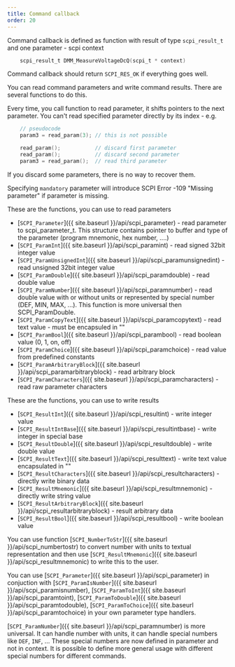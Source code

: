 ```yaml
---
title: Command callback
order: 20
---
```


Command callback is defined as function with result of type `scpi_result_t` and one parameter - scpi context

```c
	scpi_result_t DMM_MeasureVoltageDcQ(scpi_t * context)
```

Command callback should return `SCPI_RES_OK` if everything goes well.

You can read command parameters and write command results. There are several functions to do this.

Every time, you call function to read parameter, it shifts pointers to the next parameter. You can't read specified parameter directly by its index - e.g. 

```c
	// pseudocode
	param3 = read_param(3); // this is not possible

	read_param();           // discard first parameter
	read_param();           // discard second parameter
	param3 = read_param();  // read third parameter
```

If you discard some parameters, there is no way to recover them.

Specifying `mandatory` parameter will introduce SCPI Error -109 "Missing parameter" if parameter is missing.

These are the functions, you can use to read parameters

* [`SCPI_Parameter`]({{ site.baseurl }}/api/scpi_parameter) - read parameter to scpi_parameter_t. This structure contains pointer to buffer and type of the parameter (program mnemonic, hex number, ....)
* [`SCPI_ParamInt`]({{ site.baseurl }}/api/scpi_paramint) - read signed 32bit integer value
* [`SCPI_ParamUnsignedInt`]({{ site.baseurl }}/api/scpi_paramunsignedint) - read unsigned 32bit integer value
* [`SCPI_ParamDouble`]({{ site.baseurl }}/api/scpi_paramdouble) - read double value
* [`SCPI_ParamNumber`]({{ site.baseurl }}/api/scpi_paramnumber) - read double value with or without units or represented by special number (DEF, MIN, MAX, ...). This function is more universal then SCPI_ParamDouble.
* [`SCPI_ParamCopyText`]({{ site.baseurl }}/api/scpi_paramcopytext) - read text value - must be encapsuled in ""
* [`SCPI_ParamBool`]({{ site.baseurl }}/api/scpi_parambool) - read boolean value (0, 1, on, off)
* [`SCPI_ParamChoice`]({{ site.baseurl }}/api/scpi_paramchoice) - read value from predefined constants
* [`SCPI_ParamArbitraryBlock`]({{ site.baseurl }}/api/scpi_paramarbitraryblock) - read arbitrary block
* [`SCPI_ParamCharacters`]({{ site.baseurl }}/api/scpi_paramcharacters) - read raw parameter characters
 
 
These are the functions, you can use to write results

* [`SCPI_ResultInt`]({{ site.baseurl }}/api/scpi_resultint) - write integer value
* [`SCPI_ResultIntBase`]({{ site.baseurl }}/api/scpi_resultintbase) - write integer in special base
* [`SCPI_ResultDouble`]({{ site.baseurl }}/api/scpi_resultdouble) - write double value
* [`SCPI_ResultText`]({{ site.baseurl }}/api/scpi_resulttext) - write text value encapsulated in ""
* [`SCPI_ResultCharacters`]({{ site.baseurl }}/api/scpi_resultcharacters) - directly write binary data
* [`SCPI_ResultMnemonic`]({{ site.baseurl }}/api/scpi_resultmnemonic) - directly write string value
* [`SCPI_ResultArbitraryBlock`]({{ site.baseurl }}/api/scpi_resultarbitraryblock) - result arbitrary data
* [`SCPI_ResultBool`]({{ site.baseurl }}/api/scpi_resultbool) - write boolean value

You can use function [`SCPI_NumberToStr`]({{ site.baseurl }}/api/scpi_numbertostr) to convert number with units to textual representation and then use [`SCPI_ResultMnemonic`]({{ site.baseurl }}/api/scpi_resultmnemonic) to write this to the user.

You can use [`SCPI_Parameter`]({{ site.baseurl }}/api/scpi_parameter) in conjuction with [`SCPI_ParamIsNumber`]({{ site.baseurl }}/api/scpi_paramisnumber), [`SCPI_ParamToInt`]({{ site.baseurl }}/api/scpi_paramtoint), [`SCPI_ParamToDouble`]({{ site.baseurl }}/api/scpi_paramtodouble), [`SCPI_ParamToChoice`]({{ site.baseurl }}/api/scpi_paramtochoice) in your own parameter type handlers.

[`SCPI_ParamNumber`]({{ site.baseurl }}/api/scpi_paramnumber) is more universal. It can handle number with units, it can handle special numbers like `DEF`, `INF`, ... These special numbers are now defined in parameter and not in context. It is possible to define more general usage with different special numbers for different commands.
